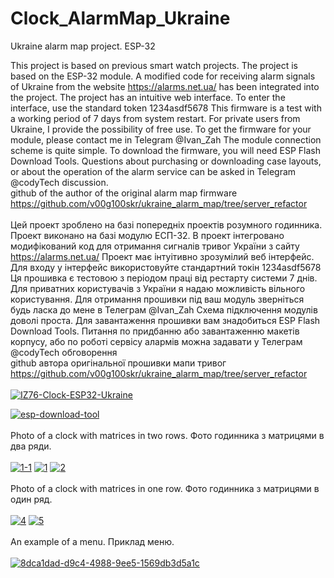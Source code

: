# Clock_AlarmMap_Ukraine
Ukraine alarm map project. ESP-32

This project is based on previous smart watch projects.
The project is based on the ESP-32 module.
A modified code for receiving alarm signals of Ukraine from the website https://alarms.net.ua/ has been integrated into the project.
The project has an intuitive web interface.
To enter the interface, use the standard token 1234asdf5678
This firmware is a test with a working period of 7 days from system restart. For private users from Ukraine, I provide the possibility of free use. To get the firmware for your module, please contact me in Telegram @Ivan_Zah
The module connection scheme is quite simple. To download the firmware, you will need ESP Flash Download Tools.
Questions about purchasing or downloading case layouts, or about the operation of the alarm service can be asked in Telegram @codyTech discussion.
<br>
github of the author of the original alarm map firmware https://github.com/v00g100skr/ukraine_alarm_map/tree/server_refactor
<br>
<br>
Цей проект зроблено на базі попередніх проектів розумного годинника. 
Проект виконано на базі модулю ЕСП-32. 
В проект інтегровано модифікований код для отримання сигналів тривог України з сайту https://alarms.net.ua/
Проект має інтуітивно зрозумілий веб інтерфейс.
Для входу у інтерфейс використовуйте стандартний токін  1234asdf5678 
Ця прошивка є тестовою з періодом праці від рестарту системи 7 днів. Для приватних користувачів з України я надаю можливість вільного користування. Для отримання прошивки під ваш модуль зверніться будь ласка до мене в Телеграм @Ivan_Zah
Схема підключення модулів доволі проста. Для завантаження прошивки вам знадобиться ESP Flash Download Tools.
Питання по придбанню або завантаженню макетів корпусу, або по роботі сервісу алармів можна задавати у Телеграм @codyTech обговорення
<br>
github автора оригінальної прошивки мапи тривог https://github.com/v00g100skr/ukraine_alarm_map/tree/server_refactor
<br>
<br>
<a href="https://ibb.co/3YcTJqT"><img src="https://i.ibb.co/G3RdhLd/IZ76-Clock-ESP32-Ukraine.jpg" alt="IZ76-Clock-ESP32-Ukraine" border="0"></a>

<a href="https://ibb.co/X5fb252"><img src="https://i.ibb.co/s1p2m1m/esp-download-tool.jpg" alt="esp-download-tool" border="0"></a>
<br>
<br>
Photo of a clock with matrices in two rows.
Фото годинника з матрицями в два ряди.
<br>
<br>
<a href="https://ibb.co/KLJs1Dx"><img src="https://i.ibb.co/KLJs1Dx/1-1.jpg" alt="1-1" border="0"></a>
<a href="https://ibb.co/mckffg8"><img src="https://i.ibb.co/mckffg8/1.jpg" alt="1" border="0"></a>
<a href="https://ibb.co/g9ffhgF"><img src="https://i.ibb.co/g9ffhgF/2.jpg" alt="2" border="0"></a>
<br>
<br>
Photo of a clock with matrices in one row.
Фото годинника з матрицями в один ряд.
<br>
<br>
<a href="https://ibb.co/ydsv78h"><img src="https://i.ibb.co/ydsv78h/4.jpg" alt="4" border="0"></a>
<a href="https://ibb.co/WWtFTwC"><img src="https://i.ibb.co/WWtFTwC/5.jpg" alt="5" border="0"></a>
<br>
<br>
An example of a menu.
Приклад меню.
<br>
<br>
<a href="https://ibb.co/dLG0gxJ"><img src="https://i.ibb.co/RBzpyd4/8dca1dad-d9c4-4988-9ee5-1569db3d5a1c.jpg" alt="8dca1dad-d9c4-4988-9ee5-1569db3d5a1c" border="0"></a>
